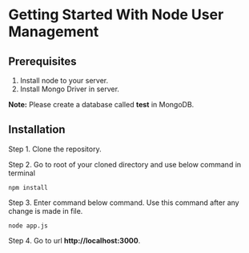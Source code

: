 Getting Started With Node User Management
=========================================

## Prerequisites

1. Install node to your server.
2. Install Mongo Driver in server.

**Note:**
Please create a database called **test** in MongoDB.

## Installation

Step 1. Clone the repository.

Step 2. Go to root of your cloned directory and use below command in terminal
    
    npm install

Step 3. Enter command below command. Use this command after any change is made in file.

    node app.js


Step 4. Go to url **http://localhost:3000**.


